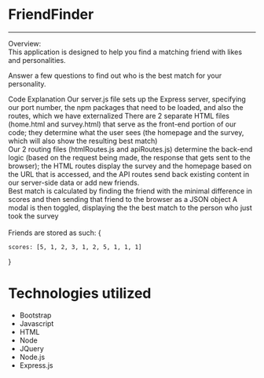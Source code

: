 # FriendFinder


<hr>

Overview: <br>
This application is designed to help you find a matching friend with likes and personalities. 

Answer a few questions to find out who is the best match for your personality.


Code Explanation
Our server.js file sets up the Express server, specifying our port number, the npm packages that need to be loaded, and also the routes, which we have externalized
There are 2 separate HTML files (home.html and survey.html) that serve as the front-end portion of our code; they determine what the user sees (the homepage and the survey, which will also show the resulting best match)<br>
Our 2 routing files (htmlRoutes.js and apiRoutes.js) determine the back-end logic (based on the request being made, the response that gets sent to the browser); the HTML routes display the survey and the homepage based on the URL that is accessed, and the API routes send back existing content in our server-side data or add new friends.<br>
Best match is calculated by finding the friend with the minimal difference in scores and then sending that friend to the browser as a JSON object
A modal is then toggled, displaying the the best match to the person who just took the survey
<br>
<br>
Friends are stored as such:
{
	
	scores: [5, 1, 2, 3, 1, 2, 5, 1, 1, 1]
}

<h1>Technologies utilized</h1>

<ul>
	<li>Bootstrap</li>
	<li>Javascript</li>
	<li>HTML</li>
	<li>Node</li>
	<li>JQuery</li>
	<li>Node.js</li>
	<li>Express.js</li>
</ul>
